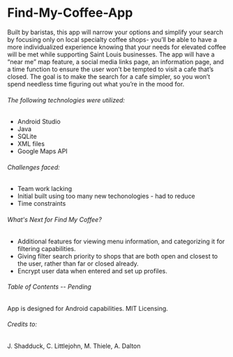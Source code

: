 # Find-My-Coffee-App
  Built by baristas, this app will narrow your options and simplify your search by focusing only on local specialty coffee shops- you’ll be able to have a more individualized experience knowing that your needs for elevated coffee will be met while supporting Saint Louis businesses. 
  The app will have a “near me” map feature, a social media links page, an information page, and a time function to ensure the user won’t be tempted to visit a cafe that’s closed. The goal is to make the search for a cafe simpler, so you won’t spend needless time figuring out what you’re in the mood for.


###### The following technologies were utilized:
+ Android Studio
+ Java
+ SQLite
+ XML files
+ Google Maps API

###### Challenges faced:
+ Team work lacking
+ Initial built using too many new techonologies - had to reduce
+ Time constraints


 ###### What's Next for Find My Coffee? 
+ Additional features for viewing menu information, and categorizing it for filtering capabilities. 
+ Giving filter search priority to shops that are both open and closest to the user, rather than far or closed already. 
+ Encrypt user data when entered and set up profiles. 

###### Table of Contents -- Pending 

App is designed for Android capabilities. 
MIT Licensing.


###### Credits to:
J. Shadduck, C. Littlejohn, M. Thiele, A. Dalton
